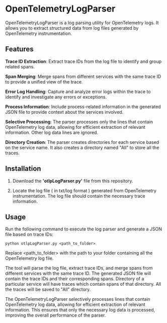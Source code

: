 # OpenTelemetryLogParser

OpenTelemetryLogParser is a log parsing utility for OpenTelemetry logs. It allows you to extract structured data from log files generated by OpenTelemetry instrumentation.

## Features

**Trace ID Extraction**: Extract trace IDs from the log file to identify and group related spans.

**Span Merging**: Merge spans from different services with the same trace ID to provide a unified view of the trace.

**Error Log Handling**: Capture and analyze error logs within the trace to identify and investigate any errors or exceptions.

**Process Information**: Include process-related information in the generated JSON file to provide context about the services involved.

**Selective Processing**: The parser processes only the lines that contain OpenTelemetry log data, allowing for efficient extraction of relevant information. Other log data lines are ignored.

**Directory Creation**: The parser creates directories for each service based on the service name. It also creates a directory named "All" to store all the traces.


## Installation

1. Download the **'otlpLogParser.py'** file from this repository.

2. Locate the log file ( in txt/log format ) generated from OpenTelemetry instrumentation. The log file should contain the necessary trace information.

## Usage
Run the following command to execute the log parser and generate a JSON file based on trace IDs:

```shell
python otlpLogParser.py <path_to_folder>
```

Replace <path_to_folder> with the path to your folder containing all the OpenTelemetry log file.

The tool will parse the log file, extract trace IDs, and merge spans from different services with the same trace ID. The generated JSON file will contain the trace IDs and their corresponding spans. Directory of a particular service will have traces which contain spans of that directory. All the traces will be saved to "All" directory.

The OpenTelemetryLogParser selectively processes lines that contain OpenTelemetry log data, allowing for efficient extraction of relevant information. This ensures that only the necessary log data is processed, improving the overall performance of the parser.



